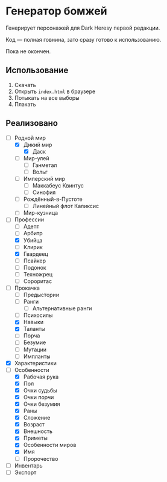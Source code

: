 # Генератор бомжей

Генерирует персонажей для Dark Heresy первой редакции.

Код — полная говнина, зато сразу готово к использованию.

Пока не окончен.

## Использование

 1. Скачать
 2. Открыть `index.html` в браузере
 3. Потыкать на все выборы
 4. Плакать

## Реализовано

 - [ ] Родной мир
   - [x] Дикий мир
     - [x] Даск
   - [ ] Мир-улей
     - [ ] Ганметал
     - [ ] Вольг
   - [ ] Имперский мир
     - [ ] Маккабеус Квинтус
     - [ ] Синофия
   - [ ] Рождённый-в-Пустоте
     - [ ] Линейный флот Каликсис
   - [ ] Мир-кузница
 - [ ] Профессии
   - [ ] Адепт
   - [ ] Арбитр
   - [x] Убийца
   - [ ] Клирик
   - [x] Гвардеец
   - [ ] Псайкер
   - [ ] Подонок
   - [ ] Техножрец
   - [ ] Сороритас
 - [ ] Прокачка
   - [ ] Предыстории
   - [ ] Ранги
     - [ ] Альтернативные ранги
   - [ ] Психосилы
   - [x] Навыки
   - [x] Таланты
   - [ ] Порча
   - [ ] Безумие
   - [ ] Мутации
   - [ ] Импланты
 - [x] Характеристики
 - [ ] Особенности
   - [x] Рабочая рука
   - [x] Пол
   - [x] Очки судьбы
   - [x] Очки порчи
   - [x] Очки безумия
   - [x] Раны
   - [x] Сложение
   - [x] Возраст
   - [x] Внешность
   - [x] Приметы
   - [x] Особенности миров
   - [x] Имя
   - [ ] Пророчество
 - [ ] Инвентарь
 - [ ] Экспорт
